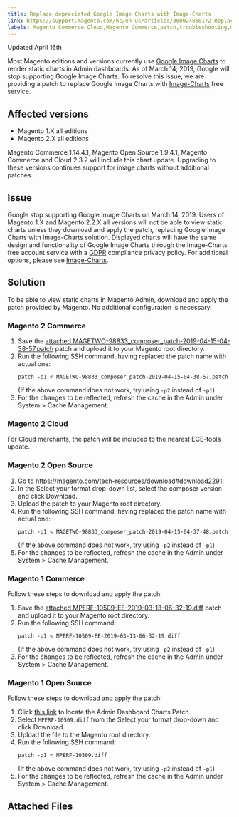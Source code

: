 ```yaml
---
title: Replace depreciated Google Image Charts with Image-Charts
link: https://support.magento.com/hc/en-us/articles/360024850172-Replace-depreciated-Google-Image-Charts-with-Image-Charts
labels: Magento Commerce Cloud,Magento Commerce,patch,troubleshooting,Google Image Charts
---
```


<p>Updated April 16th</p>
<p>Most Magento editions and versions currently use <a href="https://developers.google.com/chart/image/">Google Image Charts</a> to render static charts in Admin dashboards. As of March 14, 2019, Google will stop supporting Google Image Charts. To resolve this issue, we are providing a patch to replace Google Image Charts with <a href="https://www.image-charts.com/">Image-Charts</a> free service.</p>
<h2>Affected versions</h2>
<ul>
<li>Magento 1.X all editions</li>
<li>Magento 2.X all editions</li>
</ul>
<p class="info">Magento Commerce 1.14.4.1, Magento Open Source 1.9.4.1, Magento Commerce and Cloud 2.3.2 will include this chart update. Upgrading to these versions continues support for image charts without additional patches.</p>
<h2>Issue</h2>
<p>Google stop supporting Google Image Charts on March 14, 2019. Users of Magento 1.X and Magento 2.2.X all versions will not be able to view static charts unless they download and apply the patch, replacing Google Image Charts with Image-Charts solution. Displayed charts will have the same design and functionality of Google Image Charts through the Image-Charts free account service with a <a href="https://www.image-charts.com/data-processing-addendum.html">GDPR</a> compliance privacy policy. For additional options, please see <a href="https://www.image-charts.com/">Image-Charts</a>.</p>
<h2>Solution</h2>
<p>To be able to view static charts in Magento Admin, download and apply the patch provided by Magento. No additional configuration is necessary.</p>
<h3>Magento 2 Commerce </h3>
<ol>
<li>Save the <a href="https://support.magento.com/hc/en-us/article_attachments/360026447212/MAGETWO-98833_composer_patch-2019-04-15-04-38-57.patch">attached MAGETWO-98833_composer_patch-2019-04-15-04-38-57.patch</a> patch and upload it to your Magento root directory.</li>
<li>Run the following SSH command, having replaced the patch name with actual one:
<pre><code class="language-git">patch -p1 &lt; MAGETWO-98833_composer_patch-2019-04-15-04-38-57.patch</code></pre>
(If the above command does not work, try using <code>-p2</code> instead of <code>-p1</code>)</li>
<li>For the changes to be reflected, refresh the cache in the Admin under System &gt; Cache Management.</li>
</ol>
<h3>Magento 2 Cloud</h3>
<p>For Cloud merchants, the patch will be included to the nearest ECE-tools update.</p>
<h3>Magento 2 Open Source </h3>
<ol>
<li>Go to <a href="https://magento.com/tech-resources/download#download2291">https://magento.com/tech-resources/download#download2291</a>.</li>
<li>In the Select your format drop-down list, select the composer version and click Download.</li>
<li>Upload the patch to your Magento root directory.</li>
<li>Run the following SSH command, having replaced the patch name with actual one:
<pre><code class="language-git">patch -p1 &lt; MAGETWO-98833_composer_patch-2019-04-15-04-37-48.patch</code></pre>
(If the above command does not work, try using <code>-p2</code> instead of <code>-p1</code>)</li>
<li>For the changes to be reflected, refresh the cache in the Admin under System &gt; Cache Management.</li>
</ol>
<h3>Magento 1 Commerce</h3>
<p>Follow these steps to download and apply the patch:</p>
<ol>
<li>Save the <a href="https://support.magento.com/hc/en-us/article_attachments/360026461371/MPERF-10509-EE-2019-03-13-06-32-19.diff">attached MPERF-10509-EE-2019-03-13-06-32-19.diff</a> patch and upload it to your Magento root directory.</li>
<li>Run the following SSH command:
<pre><code class="language-git">patch -p1 &lt; MPERF-10509-EE-2019-03-13-06-32-19.diff</code></pre>
(If the above command does not work, try using <code>-p2</code> instead of <code>-p1</code>)</li>
<li>For the changes to be reflected, refresh the cache in the Admin under System &gt; Cache Management.</li>
</ol>
<h3>Magento 1 Open Source</h3>
<p>Follow these steps to download and apply the patch:</p>
<ol>
<li>Click <a href="https://magento.com/tech-resources/download#download2283">this link</a> to locate the Admin Dashboard Charts Patch.</li>
<li>Select <code class="language-git">MPERF-10509.diff</code> from the Select your format drop-down and click Download.</li>
<li>Upload the file to the Magento root directory.</li>
<li>Run the following SSH command:
<pre><code class="language-git">patch -p1 &lt; MPERF-10509.diff</code></pre>
(If the above command does not work, try using <code>-p2</code> instead of <code>-p1</code>)</li>
<li>For the changes to be reflected, refresh the cache in the Admin under System &gt; Cache Management.</li>
</ol>
<h2>Attached Files</h2>